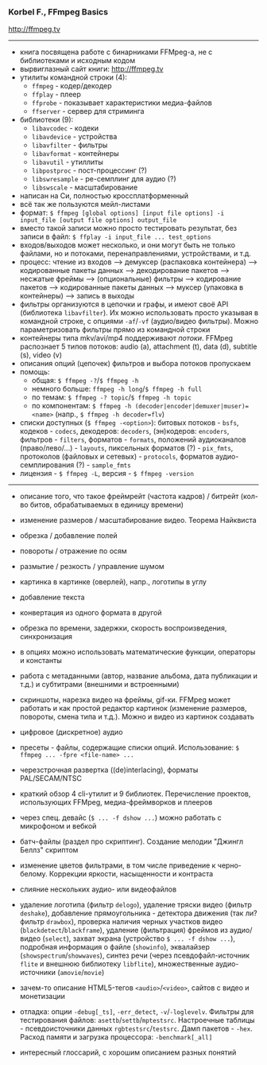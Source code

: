 ### Korbel F., FFmpeg Basics
<http://ffmpeg.tv>

---

- книга посвящена работе с бинарниками FFMpeg-а, не с библиотеками и исходным кодом
- вырвиглазный сайт книги: <http://ffmpeg.tv>
- утилиты командной строки (4):
  * `ffmpeg` - кодер/декодер
  * `ffplay` - плеер
  * `ffprobe` - показывает характеристики медиа-файлов
  * `ffserver` - сервер для стриминга
- библиотеки (9):
  * `libavcodec` - кодеки
  * `libavdevice` - устройства
  * `libavfilter` - фильтры
  * `libavformat` - контейнеры
  * `libavutil` - утиллиты
  * `libpostproc` - пост-процессинг (?)
  * `libswresample` - ре-семплинг для аудио (?)
  * `libswscale` - масштабирование
- написан на Си, полностью кроссплатформенный
- всё так же пользуются мейл-листами
- формат: `$ ffmpeg [global options] [input file options] -i input_file [output file options] output_file`
- вместо такой записи можно просто тестировать результат, без записи в файл: `$ ffplay -i input_file ... test_options`
- входов/выходов может несколько, и они могут быть не только файлами, но и потоками, перенаправлениями, устройствами, и т.д.
- процесс: чтение из входов --> демуксер (распаковка контейнера) --> кодированные пакеты данных --> декодирование пакетов --> несжатые фреймы --> (опциональные) фильтры --> кодирование пакетов --> кодированные пакеты данных --> муксер (упаковка в контейнеры) --> запись в выходы
- фильтры организуются в цепочки и графы, и имеют своё API (библиотека `libavfilter`). Их можно использовать просто указывая в командной строке, с опциями `-af`/`-vf` (аудио/видео фильтры). Можно параметризовать фильтры прямо из командной строки
- контейнеры типа mkv/avi/mp4 поддерживают *потоки*. FFMpeg распознает 5 типов потоков: audio (a), attachment (t), data (d), subtitle (s), video (v)
- описания опций (цепочек) фильтров и выбора потоков пропускаем
- помощь:
  * общая: `$ ffmpeg -?`/`$ ffmpeg -h`
  * немного больше: `ffmpeg -h long`/`$ ffmpeg -h full`
  * по темам: `$ ffmpeg -? topic`/`$ ffmpeg -h topic`
  * по компонентам: `$ ffmpeg -h (decoder|encoder|demuxer|muser)=<name>` (напр., `$ ffmpeg -h decoder=flv`)
- списки доступных (`$ ffmpeg -<option>`): битовых потоков - `bsfs`, кодеков - `codecs`, декодеров: `decoders`, (эн)кодеров: `encoders`, фильтров - `filters`, форматов - `formats`, положений аудиоканалов (право/лево/...) - `layouts`, пиксельных форматов (?) - `pix_fmts`, протоколов (файловых и сетевых) - `protocols`, форматов аудио-семплирования (?) - `sample_fmts`
- лицензия - `$ ffmpeg -L`, версия - `$ ffmpeg -version`

---

- описание того, что такое фреймрейт (частота кадров) / битрейт (кол-во битов, обрабатываемых в единицу времени)
- изменение размеров / масштабирование видео. Теорема Найквиста
- обрезка / добавление полей
- повороты / отражение по осям
- размытие / резкость / управление шумом
- картинка в картинке (оверлей), напр., логотипы в углу
- добавление текста
- конвертация из одного формата в другой
- обрезка по времени, задержки, скорость воспроизведения, синхронизация
- в опциях можно использовать математические функции, операторы и константы
- работа с метаданными (автор, название альбома, дата публикации и т.д.) и субтитрами (внешними и встроенными)
- скриншоты, нарезка видео на фреймы, gif-ки. FFMpeg может работать и как простой редактор картинок (изменение размеров, повороты, смена типа и т.д.). Можно и видео из картинок создавать
- цифровое (дискретное) аудио
- пресеты - файлы, содержащие списки опций. Использование: `$ ffmpeg ... -fpre <file-name> ...`
- черезстрочная развертка ((de)interlacing), форматы PAL/SECAM/NTSC
- краткий обзор 4 cli-утилит и 9 библиотек. Перечисление проектов, использующих FFMpeg, медиа-фреймворков и плееров
- через спец. девайс (`$ ... -f dshow ...`) можно работать с микрофоном и вебкой
- батч-файлы (раздел про скриптинг). Создание мелодии "Джингл Беллз" скриптом
- изменение цветов фильтрами, в том числе приведение к черно-белому. Коррекции яркости, насыщенности и контраста
- слияние нескольких аудио- или видеофайлов
- удаление логотипа (фильтр `delogo`), удаление тряски видео (фильтр `deshake`), добавление прямоугольника - детектора движения (так ли? фильтр `drawbox`), проверка наличия черных участков видео (`blackdetect`/`blackframe`), удаление (фильтрация) фреймов из аудио/видео (`select`), захват экрана (устройство `$ ... -f dshow ...`), подробная информация о файле (`showinfo`), эквалайзер (`showspectrum`/`showwaves`), синтез речи (через псевдофайл-источник `flite` и внешнюю библиотеку `libflite`), множественные аудио-источники (`amovie`/`movie`)
- зачем-то описание HTML5-тегов `<audio>`/`<video>`, сайтов с видео и монетизации
- отладка: опции `-debug[_ts]`, `-err_detect`, `-v`/`-loglevelv`. Фильтры для тестирования файлов: `asettb`/`settb`/`mptestsrc`. Настроечные таблицы - псевдоисточники данных `rgbtestsrc`/`testsrc`. Дамп пакетов - `-hex`. Расход памяти и загрузка процессора: `-benchmark[_all]`

- интересный глоссарий, с хорошим описанием разных понятий
